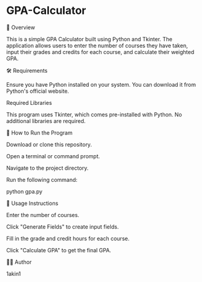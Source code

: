 # GPA-Calculator

📌 Overview

This is a simple GPA Calculator built using Python and Tkinter. The application allows users to enter the number of courses they have taken, input their grades and credits for each course, and calculate their weighted GPA.

🛠 Requirements

Ensure you have Python installed on your system. You can download it from Python's official website.

Required Libraries

This program uses Tkinter, which comes pre-installed with Python. No additional libraries are required.

🚀 How to Run the Program

Download or clone this repository.

Open a terminal or command prompt.

Navigate to the project directory.

Run the following command:

python gpa.py

📝 Usage Instructions

Enter the number of courses.

Click "Generate Fields" to create input fields.

Fill in the grade and credit hours for each course.

Click "Calculate GPA" to get the final GPA.

👨‍💻 Author

1akin1
